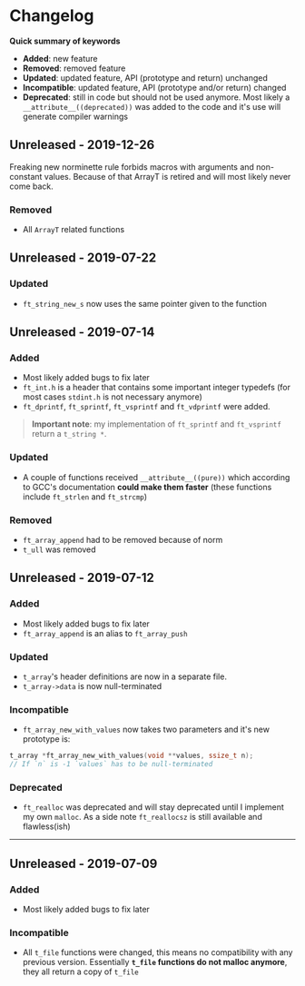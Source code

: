 # Changelog

**Quick summary of keywords**
- **Added**: new feature
- **Removed**: removed feature
- **Updated**: updated feature, API (prototype and return) unchanged
- **Incompatible**: updated feature, API (prototype and/or return) changed
- **Deprecated**: still in code but should not be used anymore. Most likely a `__attribute__((deprecated))` was added to the code and it's use will generate compiler warnings

## Unreleased - 2019-12-26

Freaking new norminette rule forbids macros with arguments and non-constant values.
Because of that ArrayT is retired and will most likely never come back.

### Removed

- All `ArrayT` related functions

## Unreleased - 2019-07-22

### Updated
- `ft_string_new_s` now uses the same pointer given to the function

## Unreleased - 2019-07-14

### Added
- Most likely added bugs to fix later
- `ft_int.h` is a header that contains some important integer typedefs (for most cases `stdint.h` is not necessary anymore)
- `ft_dprintf`, `ft_sprintf`, `ft_vsprintf` and `ft_vdprintf` were added.
> **Important note**: my implementation of `ft_sprintf` and `ft_vsprintf` return a `t_string *`.

### Updated
- A couple of functions received `__attribute__((pure))` which according to GCC's documentation **could make them faster** (these functions include `ft_strlen` and `ft_strcmp`)

### Removed
- `ft_array_append` had to be removed because of norm
- `t_ull` was removed

## Unreleased - 2019-07-12

### Added
- Most likely added bugs to fix later
- `ft_array_append` is an alias to `ft_array_push`

### Updated
- `t_array`'s header definitions are now in a separate file.
- `t_array->data` is now null-terminated

### Incompatible
- `ft_array_new_with_values` now takes two parameters and it's new prototype is:

```c
t_array *ft_array_new_with_values(void **values, ssize_t n);
// If `n` is -1 `values` has to be null-terminated
```

### Deprecated
- `ft_realloc` was deprecated and will stay deprecated until I implement my own `malloc`. As a side note `ft_reallocsz` is still available and flawless(ish)

-----

## Unreleased - 2019-07-09

### Added
- Most likely added bugs to fix later

### Incompatible
- All `t_file` functions were changed, this means no compatibility with any previous version. Essentially **`t_file` functions do not malloc anymore**, they all return a copy of `t_file`
